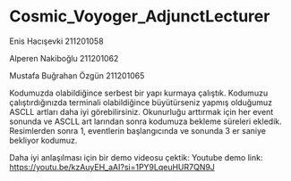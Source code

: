 # Cosmic_Voyoger_AdjunctLecturer
Enis Hacışevki 211201058

Alperen Nakiboğlu 211201062

Mustafa Buğrahan Özgün 211201065

Kodumuzda olabildiğince serbest bir yapı kurmaya çalıştık. Kodumuzu çalıştırdığınızda terminali olabildiğince
büyütürseniz yapmış olduğumuz ASCLL artları daha iyi görebilirsiniz. Okunurluğu arttırmak için her event sonunda ve ASCLL
art larından sonra kodumuza bekleme süreleri ekledik. Resimlerden sonra 1, eventlerin başlangıcında ve sonunda 3 er saniye
bekliyor kodumuz.

Daha iyi anlaşılması için bir demo videosu çektik:
Youtube demo link: https://youtu.be/kzAuyEH_aAI?si=1PY9LqeuHUR7QN9J
